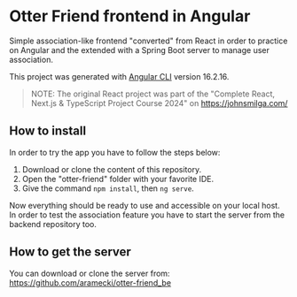 # Otter Friend frontend in Angular
Simple association-like frontend "converted" from React in order to practice on Angular and the extended with a Spring Boot server to manage user association.

This project was generated with [Angular CLI](https://github.com/angular/angular-cli) version 16.2.16.

> NOTE: The original React project was part of the "Complete React, Next.js & TypeScript Project Course 2024" on https://johnsmilga.com/

## How to install
In order to try the app you have to follow the steps below:

 1. Download or clone the content of this repository.
 4. Open the "otter-friend" folder with your favorite IDE.
 5. Give the command `npm install`, then `ng serve`.
 
 Now everything should be ready to use and accessible on your local host.
 In order to test the association feature you have to start the server from the backend repository too.

## How to get the server
You can download or clone the server from: https://github.com/aramecki/otter-friend_be
